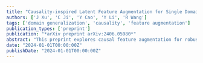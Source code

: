 ```yaml
---
title: "Causality-inspired Latent Feature Augmentation for Single Domain Generalization"
authors: ['J Xu', 'C Ji', 'Y Cao', 'Y Li', 'R Wang']
tags: ['domain generalization', 'causality', 'feature augmentation']
publication_types: ['preprint']
publication: "*arXiv preprint arXiv:2406.05980*"
abstract: "This preprint explores causal feature augmentation for robust learning under single-domain generalization, enhancing model transferability across unseen domains."
date: "2024-01-01T00:00:00Z"
publishDate: "2024-01-01T00:00:00Z"
---
```

